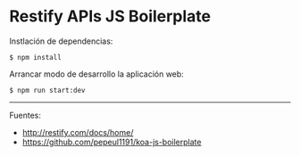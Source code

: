 # Restify APIs JS Boilerplate

Instlación de dependencias:

    $ npm install

Arrancar modo de desarrollo la aplicación web:

    $ npm run start:dev


---

Fuentes:

+ http://restify.com/docs/home/
+ https://github.com/pepeul1191/koa-js-boilerplate